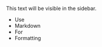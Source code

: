 <!---
This file is required for our parser to work
If you want a sidebar, leave this file empty.
-->

This text will be visible in the sidebar.

- Use
- Markdown
- For
- Formatting
